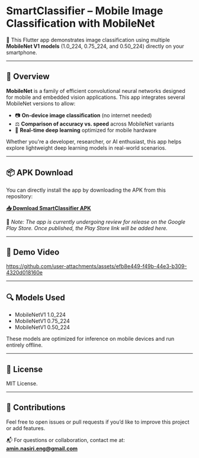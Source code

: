 # SmartClassifier – Mobile Image Classification with MobileNet

🚀 This Flutter app demonstrates image classification using multiple **MobileNet V1 models** (1.0_224, 0.75_224, and 0.50_224) directly on your smartphone.

---

## 🧠 Overview

**MobileNet** is a family of efficient convolutional neural networks designed for mobile and embedded vision applications. This app integrates several MobileNet versions to allow:

- 📷 **On-device image classification** (no internet needed)
- ⚖️ **Comparison of accuracy vs. speed** across MobileNet variants
- 📱 **Real-time deep learning** optimized for mobile hardware

Whether you're a developer, researcher, or AI enthusiast, this app helps explore lightweight deep learning models in real-world scenarios.

---

## 📦 APK Download

You can directly install the app by downloading the APK from this repository:

**[📥 Download SmartClassifier APK](./SmartClassifier.apk)**

📌 _Note: The app is currently undergoing review for release on the Google Play Store. Once published, the Play Store link will be added here._

---

## 📸 Demo Video

https://github.com/user-attachments/assets/efb8e449-f49b-44e3-b309-4320d018160e

---

## 🔍 Models Used

- MobileNetV1 1.0_224
- MobileNetV1 0.75_224
- MobileNetV1 0.50_224

These models are optimized for inference on mobile devices and run entirely offline.

---

## 📜 License

MIT License.

---

## 🤝 Contributions

Feel free to open issues or pull requests if you’d like to improve this project or add features.

📬 For questions or collaboration, contact me at: **amin.nasiri.eng@gmail.com**

